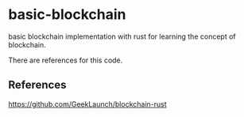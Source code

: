# basic-blockchain
basic blockchain implementation with rust for learning the concept of blockchain.  

There are references for this code.

## References
https://github.com/GeekLaunch/blockchain-rust
